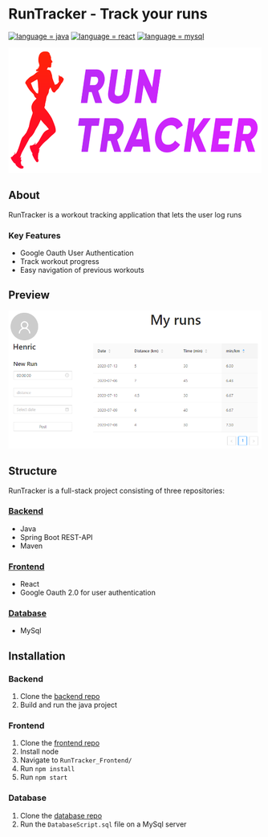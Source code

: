 # RunTracker - Track your runs

[![language = java](https://img.shields.io/badge/language-java-ff4b3b.svg)](#)
[![language = react](https://img.shields.io/badge/language-react-ffad3b.svg)](#)
[![language = mysql](https://img.shields.io/badge/language-mysql-ad3bff.svg)](#)


<p align="center">
   <img src="/README_res/RunTracker_Logo.png" height="250" />
</p>

## About
RunTracker is a workout tracking application that lets the user log runs


### Key Features
* Google Oauth User Authentication
* Track workout progress
* Easy navigation of previous workouts

## Preview
<p align="center">
   <img src="/README_res/App_Screenshot.png"/>
</p>




## Structure
RunTracker is a full-stack project consisting of three repositories:
### [Backend](https://github.com/HenricAndersson/RunTracker_Backend "Backend Repository")
  * Java
  * Spring Boot REST-API
  * Maven 
  
### [Frontend](https://github.com/HenricAndersson/RunTracker_Frontend "Frontend Repository")
  * React
  * Google Oauth 2.0 for user authentication

### [Database](https://github.com/HenricAndersson/RunTracker_Database "Database Repository")
  * MySql

## Installation

### Backend
1. Clone the [backend repo](https://github.com/HenricAndersson/RunTracker_Backend)
2. Build and run the java project

### Frontend
1. Clone the [frontend repo](https://github.com/HenricAndersson/RunTracker_Frontend)
2. Install node
3. Navigate to `RunTracker_Frontend/`
4. Run `npm install`
5. Run `npm start`

### Database
1. Clone the [database repo](https://github.com/HenricAndersson/RunTracker_Database)
2. Run the `DatabaseScript.sql` file on a MySql server
